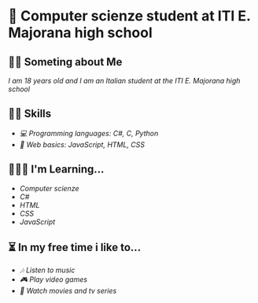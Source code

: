 # **👋 Computer scienze student at ITI E. Majorana high school**

## **🙋‍♂️ Someting about Me**
*I am 18 years old and I am an Italian student at the ITI E. Majorana high school*

## **👨‍💻 Skills**
- *💻 Programming languages: C#, C, Python*
- *📄 Web basics: JavaScript, HTML, CSS*

## **👨‍🎓🌐 I'm Learning...**
- *Computer scienze*
- *C#*
- *HTML*
- *CSS*
- *JavaScript*

## **⏳ In my free time i like to...**
- *🎶 Listen to music*
- *🎮 Play video games*
- *🍿 Watch movies and tv series*

